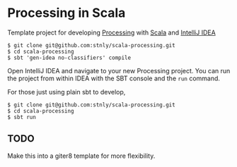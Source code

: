 Processing in Scala
===================

Template project for developing [Processing](http://www.processing.org) with [Scala](http://www.scala-lang.org) and [IntelliJ IDEA](http://www.jetbrains.com/idea/)

    $ git clone git@github.com:stnly/scala-processing.git
    $ cd scala-processing
    $ sbt 'gen-idea no-classifiers' compile

Open IntelliJ IDEA and navigate to your new Processing project. You can run the project from within IDEA with the SBT console and the `run` command.

For those just using plain sbt to develop,

    $ git clone git@github.com:stnly/scala-processing.git
    $ cd scala-processing
    $ sbt run
    
## TODO

Make this into a giter8 template for more flexibility.

